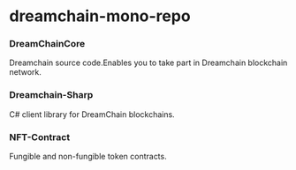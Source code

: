 # dreamchain-mono-repo

### DreamChainCore 
Dreamchain source code.Enables you to take part in Dreamchain blockchain network.

### Dreamchain-Sharp
C# client library for DreamChain blockchains.

### NFT-Contract
Fungible and non-fungible token contracts.


